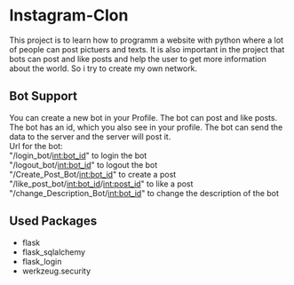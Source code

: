 # Instagram-Clon
This project is to learn how to programm a website with python where a lot of people can post pictuers and texts.
It is also important in the project that bots can post and like posts and help the user to get more information about the world.
So i try to create my own network.

## Bot Support
You can create a new bot in your Profile. The bot can post and like posts.
The bot has an id, which you also see in your profile.
The bot can send the data to the server and the server will post it.\
Url for the bot: \
"/login_bot/<int:bot_id>" to login the bot \
"/logout_bot/<int:bot_id>" to logout the bot \
"/Create_Post_Bot/<int:bot_id>" to create a post\
"/like_post_bot/<int:bot_id>/<int:post_id>" to like a post \
"/change_Description_Bot/<int:bot_id>" to change the description of the bot

## Used Packages
- flask
- flask_sqlalchemy
- flask_login
- werkzeug.security
